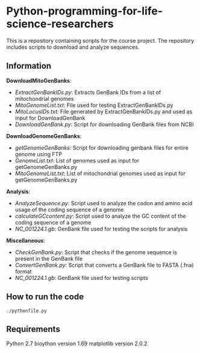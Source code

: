 # Python-programming-for-life-science-researchers
This is a repository containing scripts for the course project. The repository includes scripts to download and analyze sequences.

## Information

**DownloadMitoGenBanks**: 
* *ExtractGenBankIDs.py*: Extracts GenBank IDs from a list of mitochondrial genomes
* *MitoGenomeList.txt*: File used for testing ExtractGenBankIDs.py
* *MitoLocusIDs.txt*: File generated by ExtractGenBankIDs.py and used as input for DownloadGenBank
* *DownloadGenBank.py*: Script for downloading GenBank files from NCBI

**DownloadGenomeGenBanks**: 
* *getGenomeGenBanks*: Script for downloading genbank files for entire genome using FTP
* *GenomeList.txt*: List of genomes used as input for getGenomeGenBanks.py
* *MitoGenomeList.txt*: List of mitochondrial genomes used as input for getGenomeGenBanks.py

**Analysis**: 
* *AnalyzeSequence.py*: Script used to analyze the codon and amino acid usage of the coding sequence of a genome
* *calculateGCcontent.py*: Script used to analyze the GC content of the coding sequence of a genome
* *NC_001224.1.gb*: GenBank file used for testing the scripts for analysis

**Miscellaneous**: 
* *CheckGenBank.py*: Script that checks if the genome sequence is present in the GenBank file
* *ConvertGenBank.py*: Script that converts a GenBank file to FASTA (.fna) format
* *NC_001224.1.gb*: GenBank file used for testing scripts

## How to run the code
```
./pythonfile.py
```

## Requirements

Python 2.7
bioython version 1.69
matplotlib version 2.0.2


